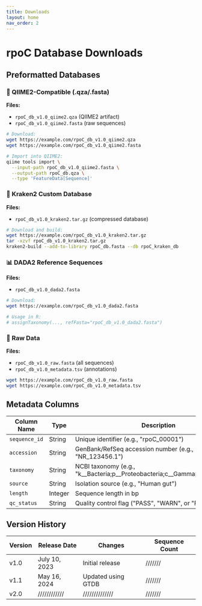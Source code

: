 ```yaml
---
title: Downloads
layout: home
nav_order: 2
---
```


# rpoC Database Downloads

## Preformatted Databases

### 🧬 QIIME2-Compatible (.qza/.fasta)
**Files:**  
- `rpoC_db_v1.0_qiime2.qza` (QIIME2 artifact)  
- `rpoC_db_v1.0_qiime2.fasta` (raw sequences)  

```bash
# Download:
wget https://example.com/rpoC_db_v1.0_qiime2.qza
wget https://example.com/rpoC_db_v1.0_qiime2.fasta

# Import into QIIME2:
qiime tools import \
  --input-path rpoC_db_v1.0_qiime2.fasta \
  --output-path rpoC_db.qza \
  --type 'FeatureData[Sequence]'
```

### 🦠 Kraken2 Custom Database
**Files:**
- `rpoC_db_v1.0_kraken2.tar.gz` (compressed database)

```bash
# Download and build:
wget https://example.com/rpoC_db_v1.0_kraken2.tar.gz
tar -xzvf rpoC_db_v1.0_kraken2.tar.gz
kraken2-build --add-to-library rpoC_db.fasta --db rpoC_kraken_db
```

### 📊 DADA2 Reference Sequences
**Files:**
- `rpoC_db_v1.0_dada2.fasta`

```bash
# Download:
wget https://example.com/rpoC_db_v1.0_dada2.fasta

# Usage in R:
# assignTaxonomy(..., refFasta="rpoC_db_v1.0_dada2.fasta")
```

### 🧪 Raw Data
**Files:**
- `rpoC_db_v1.0_raw.fasta` (all sequences)
- `rpoC_db_v1.0_metadata.tsv` (annotations)

```bash
wget https://example.com/rpoC_db_v1.0_raw.fasta
wget https://example.com/rpoC_db_v1.0_metadata.tsv
```

## Metadata Columns

| Column Name       | Type    | Description                                                                 |
|-------------------|---------|-----------------------------------------------------------------------------|
| `sequence_id`     | String  | Unique identifier (e.g., "rpoC_00001")                                     |
| `accession`       | String  | GenBank/RefSeq accession number (e.g., "NR_123456.1")                      |
| `taxonomy`        | String  | NCBI taxonomy (e.g., "k__Bacteria;p__Proteobacteria;c__Gammaproteobacteria")|
| `source`          | String  | Isolation source (e.g., "Human gut")                                       |
| `length`          | Integer | Sequence length in bp                                                      |
| `qc_status`       | String  | Quality control flag ("PASS", "WARN", or "FAIL")                           |

## Version History

| Version | Release Date   | Changes                         | Sequence Count |
|---------|---------------|----------------------------------|----------------|
| v1.0    | July 10, 2023 | Initial release                 | ///////        |
| v1.1    | May 16, 2024  | Updated using GTDB               | ///////        |
| v2.0    | ////////////  | //////////////                   | ///////        |



